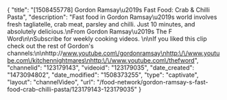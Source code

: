 {
    "title": "[1508455778] Gordon Ramsay\u2019s Fast Food: Crab & Chilli Pasta",
    "description": "Fast food in Gordon Ramsay\u2019s world involves fresh tagliatelle, crab meat, parsley and chilli. Just 10 minutes, and absolutely delicious.\nFrom Gordon Ramsay\u2019s The F Word\n\nSubscribe for weekly cooking videos. \n\nIf you liked this clip check out the rest of Gordon's channels:\n\nhttp:\/\/www.youtube.com\/gordonramsay\nhttp:\/\/www.youtube.com\/kitchennightmares\nhttp:\/\/www.youtube.com\/thefword",
    "channelid": "123179143",
    "videoid": "123179035",
    "date_created": "1473094802",
    "date_modified": "1508373255",
    "type": "captivate",
    "layout": "channelVideo",
    "url": "\/food-network\/gordon-ramsay-s-fast-food-crab-chilli-pasta\/123179143-123179035"
}